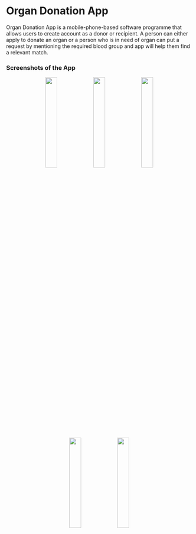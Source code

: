# Organ Donation App

Organ Donation App is a mobile-phone-based software programme that allows users to create account as a donor or recipient. A person can either apply to donate an organ or a person who is in need of organ can put a request by mentioning the required blood group and app will help them find a relevant match.

### Screenshots of the App
<p align="center">
<img src="https://github.com/MohsinAli0899/Organ-Donation-App/assets/95999134/297151a0-2a4a-45e8-b87a-1b7ff18ae6b3" width="25%">
<img src="https://github.com/MohsinAli0899/Organ-Donation-App/assets/95999134/506f431c-c41a-4045-9e25-ce5e3345655f" width="25%">
<img src="https://github.com/MohsinAli0899/Organ-Donation-App/assets/95999134/5dce3d7b-2fd0-41df-8f0f-4a81c3416f6a" width="25%">
<img src="https://github.com/MohsinAli0899/Organ-Donation-App/assets/95999134/c5f389c6-1bee-4d60-8035-7283ce798f9f" width="25%">
<img src="https://github.com/MohsinAli0899/Organ-Donation-App/assets/95999134/976cb71b-4ff8-4a5c-8dae-682e6f768c00" width="25%">
  



